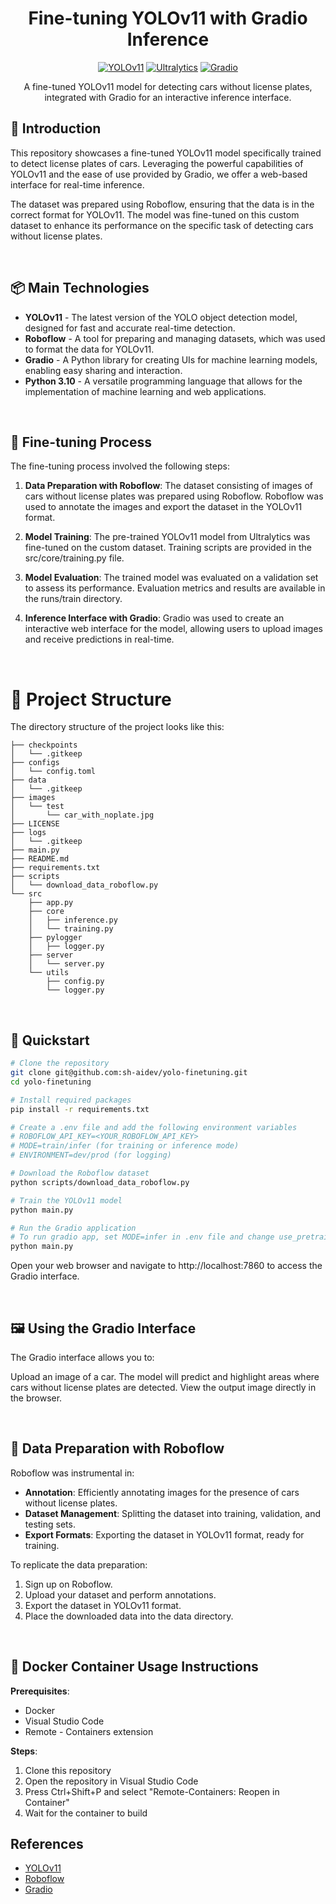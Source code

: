 <div align="center">

# Fine-tuning YOLOv11 with Gradio Inference

    
[![YOLOv11](https://img.shields.io/badge/YOLOv11-Custom-orange)](https://github.com/AlexeyAB/darknet)
[![Ultralytics](https://img.shields.io/badge/Ultralytics-8.3.12-Black?logo=ultralytics&logoColor=white)](https://github.com/ultralytics/yolov5)
[![Gradio](https://img.shields.io/badge/Gradio-4.21.0-FF4B4B?logo=gradio&logoColor=white)](https://gradio.app/)


A fine-tuned YOLOv11 model for detecting cars without license plates, integrated with Gradio for an interactive inference interface.

</div>

## 📌 Introduction
This repository showcases a fine-tuned YOLOv11 model specifically trained to detect license plates of cars. Leveraging the powerful capabilities of YOLOv11 and the ease of use provided by Gradio, we offer a web-based interface for real-time inference.

The dataset was prepared using Roboflow, ensuring that the data is in the correct format for YOLOv11. The model was fine-tuned on this custom dataset to enhance its performance on the specific task of detecting cars without license plates.

<br>

## 📦 Main Technologies
- <strong>YOLOv11</strong> - The latest version of the YOLO object detection model, designed for fast and accurate real-time detection.
- <strong>Roboflow</strong> - A tool for preparing and managing datasets, which was used to format the data for YOLOv11.
- <strong>Gradio</strong> - A Python library for creating UIs for machine learning models, enabling easy sharing and interaction.
- <strong>Python 3.10</strong> - A versatile programming language that allows for the implementation of machine learning and web applications.

<br>

## 📝 Fine-tuning Process

The fine-tuning process involved the following steps:

1. __Data Preparation with Roboflow__: The dataset consisting of images of cars without license plates was prepared using Roboflow. Roboflow was used to annotate the images and export the dataset in the YOLOv11 format.

2. __Model Training__: The pre-trained YOLOv11 model from Ultralytics was fine-tuned on the custom dataset. Training scripts are provided in the src/core/training.py file.

3. __Model Evaluation__: The trained model was evaluated on a validation set to assess its performance. Evaluation metrics and results are available in the runs/train directory.

4. __Inference Interface with Gradio__: Gradio was used to create an interactive web interface for the model, allowing users to upload images and receive predictions in real-time.

<br>

# 📁 Project Structure
The directory structure of the project looks like this:
```
├── checkpoints
│   └── .gitkeep
├── configs
│   └── config.toml
├── data
│   └── .gitkeep
├── images
│   └── test
│       └── car_with_noplate.jpg
├── LICENSE
├── logs
│   └── .gitkeep
├── main.py
├── README.md
├── requirements.txt
├── scripts
│   └── download_data_roboflow.py
└── src
    ├── app.py
    ├── core
    │   ├── inference.py
    │   └── training.py
    ├── pylogger
    │   ├── logger.py
    ├── server
    │   └── server.py
    └── utils
        ├── config.py
        └── logger.py
```

<br>

## 🚀 Quickstart
```bash
# Clone the repository
git clone git@github.com:sh-aidev/yolo-finetuning.git
cd yolo-finetuning

# Install required packages
pip install -r requirements.txt

# Create a .env file and add the following environment variables
# ROBOFLOW_API_KEY=<YOUR_ROBOFLOW_API_KEY>
# MODE=train/infer (for training or inference mode)
# ENVIRONMENT=dev/prod (for logging)

# Download the Roboflow dataset
python scripts/download_data_roboflow.py

# Train the YOLOv11 model
python main.py

# Run the Gradio application
# To run gradio app, set MODE=infer in .env file and change use_pretrained to True in configs/config.toml
python main.py
```
Open your web browser and navigate to http://localhost:7860 to access the Gradio interface.

<br>

## 🖼️ Using the Gradio Interface
The Gradio interface allows you to:

Upload an image of a car.
The model will predict and highlight areas where cars without license plates are detected.
View the output image directly in the browser.

<br>

## 📝 Data Preparation with Roboflow

Roboflow was instrumental in:

- __Annotation__: Efficiently annotating images for the presence of cars without license plates.
- __Dataset Management__: Splitting the dataset into training, validation, and testing sets.
- __Export Formats__: Exporting the dataset in YOLOv11 format, ready for training.

To replicate the data preparation:

1. Sign up on Roboflow.
2. Upload your dataset and perform annotations.
3. Export the dataset in YOLOv11 format.
4. Place the downloaded data into the data directory.

<br>

## 📝 Docker Container Usage Instructions

<strong>Prerequisites</strong>:
- Docker
- Visual Studio Code
- Remote - Containers extension

<strong>Steps</strong>:
1. Clone this repository
2. Open the repository in Visual Studio Code
3. Press Ctrl+Shift+P and select "Remote-Containers: Reopen in Container"
4. Wait for the container to build

## References
- [YOLOv11](https://docs.ultralytics.com/models/yolo11/)
- [Roboflow](https://roboflow.com/)
- [Gradio](https://www.gradio.app/docs)